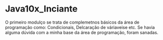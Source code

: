 # Java10x_Inciante
O primeiro modulço se trata de complemetnos básicos da área de programação como: Condicionais, Delcaração de váriaveise etc. Se havia alguma dúvida com a minha base da área de programação, foram sanadas.  
